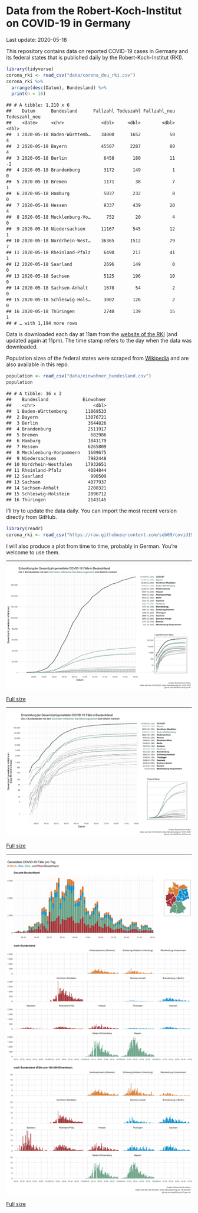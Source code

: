Data from the Robert-Koch-Institut on COVID-19 in Germany
================
Last update: 2020-05-18

This repository contains data on reported COVID-19 cases in Germany and
its federal states that is published daily by the Robert-Koch-Institut
(RKI).

``` r
library(tidyverse)
corona_rki <- read_csv("data/corona_deu_rki.csv")
corona_rki %>% 
  arrange(desc(Datum), Bundesland) %>% 
  print(n = 16)
```

    ## # A tibble: 1,210 x 6
    ##    Datum      Bundesland      Fallzahl Todeszahl Fallzahl_neu Todeszahl_neu
    ##    <date>     <chr>              <dbl>     <dbl>        <dbl>         <dbl>
    ##  1 2020-05-18 Baden-Württemb…    34000      1652           50             4
    ##  2 2020-05-18 Bayern             45507      2287           80             4
    ##  3 2020-05-18 Berlin              6458       180           11            -2
    ##  4 2020-05-18 Brandenburg         3172       149            1             0
    ##  5 2020-05-18 Bremen              1171        38            7             1
    ##  6 2020-05-18 Hamburg             5037       232            8             0
    ##  7 2020-05-18 Hessen              9337       439           20             4
    ##  8 2020-05-18 Mecklenburg-Vo…      752        20            4             0
    ##  9 2020-05-18 Niedersachsen      11167       545           12             1
    ## 10 2020-05-18 Nordrhein-West…    36365      1512           79             7
    ## 11 2020-05-18 Rheinland-Pfalz     6490       217           41             1
    ## 12 2020-05-18 Saarland            2696       149            0             0
    ## 13 2020-05-18 Sachsen             5125       196           10             0
    ## 14 2020-05-18 Sachsen-Anhalt      1678        54            2             0
    ## 15 2020-05-18 Schleswig-Hols…     3002       126            2             0
    ## 16 2020-05-18 Thüringen           2740       139           15             1
    ## # … with 1,194 more rows

Data is downloaded each day at 11am from the [website of the
RKI](https://www.rki.de/DE/Content/InfAZ/N/Neuartiges_Coronavirus/Fallzahlen.html)
(and updated again at 11pm). The time stamp refers to the day when the
data was downloaded.

Population sizes of the federal states were scraped from
[Wikipedia](https://de.wikipedia.org/wiki/Liste_der_deutschen_Bundesl%C3%A4nder_nach_Bev%C3%B6lkerung)
and are also available in this repo.

``` r
population <- read_csv("data/einwohner_bundesland.csv")
population
```

    ## # A tibble: 16 x 2
    ##    Bundesland             Einwohner
    ##    <chr>                      <dbl>
    ##  1 Baden-Württemberg       11069533
    ##  2 Bayern                  13076721
    ##  3 Berlin                   3644826
    ##  4 Brandenburg              2511917
    ##  5 Bremen                    682986
    ##  6 Hamburg                  1841179
    ##  7 Hessen                   6265809
    ##  8 Mecklenburg-Vorpommern   1609675
    ##  9 Niedersachsen            7982448
    ## 10 Nordrhein-Westfalen     17932651
    ## 11 Rheinland-Pfalz          4084844
    ## 12 Saarland                  990509
    ## 13 Sachsen                  4077937
    ## 14 Sachsen-Anhalt           2208321
    ## 15 Schleswig-Holstein       2896712
    ## 16 Thüringen                2143145

I’ll try to update the data daily. You can import the most recent
version directly from GitHub.

``` r
library(readr)
corona_rki <- read_csv("https://raw.githubusercontent.com/seb09/covid19-ger-rki/master/data/corona_deu_rki.csv")
```

I will also produce a plot from time to time, probably in German. You’re
welcome to use them.

-----

<img src="plots/covid19-deu-rki-entwicklung-original-skala.png">

[Full
size](https://github.com/seb09/covid19-ger-rki/raw/master/plots/covid19-deu-rki-entwicklung-original-skala.png)

-----

<img src="plots/covid19-deu-rki-entwicklung.png">

[Full
size](https://github.com/seb09/covid19-ger-rki/raw/master/plots/covid19-deu-rki-entwicklung.png)

-----

<img src="plots/covid19-deu-rki-faelle-pro-tag.png">

[Full
size](https://github.com/seb09/covid19-ger-rki/raw/master/plots/covid19-deu-rki-faelle-pro-tag.png)
